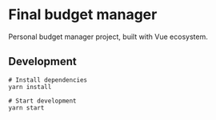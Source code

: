# Final budget manager

Personal budget manager project, built with Vue ecosystem.

## Development

```
# Install dependencies
yarn install

# Start development
yarn start
```
